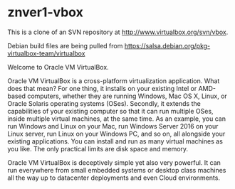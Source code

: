 # znver1-vbox
This is a clone of an SVN repository at http://www.virtualbox.org/svn/vbox.

Debian build files are being pulled from https://salsa.debian.org/pkg-virtualbox-team/virtualbox

Welcome to Oracle VM VirtualBox.

Oracle VM VirtualBox is a cross-platform virtualization application. What does that mean? For one thing, it installs on your existing Intel or AMD-based computers, whether they are running Windows, Mac OS X, Linux, or Oracle Solaris operating systems (OSes). Secondly, it extends the capabilities of your existing computer so that it can run multiple OSes, inside multiple virtual machines, at the same time. As an example, you can run Windows and Linux on your Mac, run Windows Server 2016 on your Linux server, run Linux on your Windows PC, and so on, all alongside your existing applications. You can install and run as many virtual machines as you like. The only practical limits are disk space and memory.

Oracle VM VirtualBox is deceptively simple yet also very powerful. It can run everywhere from small embedded systems or desktop class machines all the way up to datacenter deployments and even Cloud environments.
